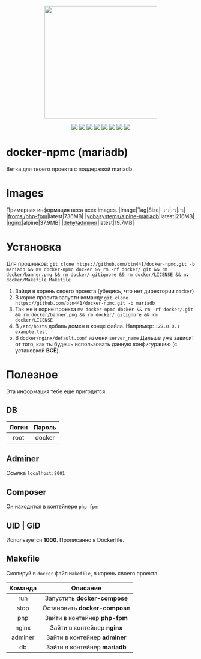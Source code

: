<p align="center">
  <img src="https://raw.githubusercontent.com/btn441/docker-npmc/mariadb/banner.png" width="300"/>
</p>
<p align="center">
  <a href="https://rocketfirm.com"><img src="https://img.shields.io/badge/rocketfirm-site-red"/></a>
  <img src="https://img.shields.io/github/license/btn441/docker-npmc"/>
  <img src="https://img.shields.io/github/repo-size/btn441/docker-npmc"/>
  <img src="https://img.shields.io/badge/docker--compose-v3.7-blueviolet"/>
  <img src="https://img.shields.io/badge/php--fpm-v7.2--fpm-blueviolet"/>
  <img src="https://img.shields.io/badge/nginx-alpine-blueviolet"/>
  <img src="https://img.shields.io/badge/mariadb-alpine-blueviolet"/>
  <img src="https://img.shields.io/badge/adminer-alpine-blueviolet"/>
</p>

# docker-npmc (mariadb)
Ветка для твоего проекта с поддержкой mariadb.

# Images
Примерная информация веса всех images.
|Image|Tag|Size|
|:-:|:-:|:-:|
|[fromsi/php-fpm](https://hub.docker.com/r/fromsi/php-fpm)|latest|736MB|
|[yobasystems/alpine-mariadb](https://hub.docker.com/r/yobasystems/alpine-mariadb)|latest|216MB|
|[nginx](https://hub.docker.com/_/nginx)|alpine|37.9MB|
|[dehy/adminer](https://hub.docker.com/r/dehy/adminer)|latest|19.7MB|

# Установка
Для прошников: ```git clone https://github.com/btn441/docker-npmc.git -b mariadb && mv docker-npmc docker && rm -rf docker/.git && rm docker/banner.png && rm docker/.gitignore && rm docker/LICENSE && mv docker/Makefile Makefile```
1. Зайди в корень своего проекта (убедись, что нет директории ```docker```)
2. В корне проекта запусти команду ```git clone https://github.com/btn441/docker-npmc.git -b mariadb```
3. Так же в корне проекта ```mv docker-npmc docker && rm -rf docker/.git && rm docker/banner.png && rm docker/.gitignore && rm docker/LICENSE``` 
4. В ```/etc/hosts``` добавь домен в конце файла. Например: ```127.0.0.1 example.test```
5. В ```docker/nginx/default.conf``` измени ```server_name```
Дальше уже зависит от того, как ты будешь использовать данную конфигурацию (с установкой __ВСЁ__).

# Полезное
Эта информация тебе еще пригодится.
## DB
|Логин|Пароль|
|:-:|:-:|
|root|docker|

## Adminer
Ссылка ```localhost:8001```

## Composer
Он находится в контейнере ```php-fpm```

## UID | GID
Используется __1000__. Прописанно в Dockerfile.

## Makefile
Скопируй в ```docker``` файл ```Makefile```, в корень своего проекта.

|Команда|Описание|
|:-:|:-:|
|run|Запустить __docker-compose__|
|stop|Остановить __docker-compose__|
|php|Зайти в контейнер __php-fpm__|
|nginx|Зайти в контейнер __nginx__|
|adminer|Зайти в контейнер __adminer__|
|db|Зайти в контейнер __mariadb__|

